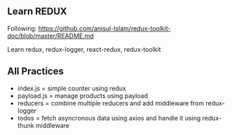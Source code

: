 ## Learn REDUX 
Following: https://github.com/anisul-Islam/redux-toolkit-doc/blob/master/README.md

Learn redux, redux-logger, react-redux, redux-toolkit

## All Practices 

* index.js = simple counter using redux
* payload.js = manage products using payload
* reducers = combine multiple reducers and add middleware from redux-logger
* todos = fetch asyncronous data using axios and handle it using redux-thunk middleware